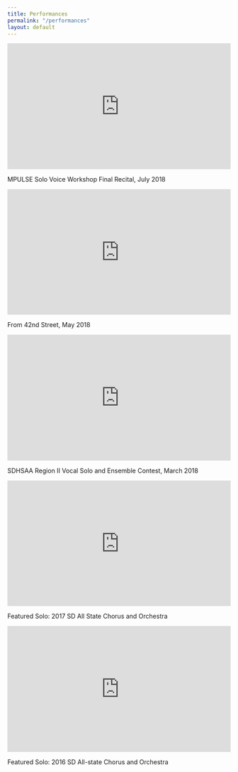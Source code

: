 ```yaml
---
title: Performances
permalink: "/performances"
layout: default
---
```


<style>.embed-container { position: relative; padding-bottom: 56.25%; height: 0; overflow: hidden; max-width: 100%; } .embed-container iframe, .embed-container object, .embed-container embed { position: absolute; top: 0; left: 0; width: 100%; height: 100%; }</style><div class='embed-container'><iframe src='https://www.youtube.com/embed/u-4q7uZXTH0' frameborder='0' allowfullscreen></iframe></div>
MPULSE Solo Voice Workshop Final Recital, July 2018


<style>.embed-container { position: relative; padding-bottom: 56.25%; height: 0; overflow: hidden; max-width: 100%; } .embed-container iframe, .embed-container object, .embed-container embed { position: absolute; top: 0; left: 0; width: 100%; height: 100%; }</style><div class='embed-container'><iframe src='https://player.vimeo.com/video/290135324' frameborder='0' webkitAllowFullScreen mozallowfullscreen allowFullScreen></iframe></div>
From 42nd Street, May 2018

<style>.embed-container { position: relative; padding-bottom: 56.25%; height: 0; overflow: hidden; max-width: 100%; } .embed-container iframe, .embed-container object, .embed-container embed { position: absolute; top: 0; left: 0; width: 100%; height: 100%; }</style><div class='embed-container'><iframe src='https://www.youtube.com/embed//8SFeekSdYGI' frameborder='0' allowfullscreen></iframe></div>
SDHSAA Region II Vocal Solo and Ensemble Contest, March 2018


<style>.embed-container { position: relative; padding-bottom: 56.25%; height: 0; overflow: hidden; max-width: 100%; } .embed-container iframe, .embed-container object, .embed-container embed { position: absolute; top: 0; left: 0; width: 100%; height: 100%; }</style><div class='embed-container'><iframe src='https://player.vimeo.com/video/240944784' frameborder='0' webkitAllowFullScreen mozallowfullscreen allowFullScreen></iframe></div>
Featured Solo: 2017 SD All State Chorus and Orchestra


<style>.embed-container { position: relative; padding-bottom: 56.25%; height: 0; overflow: hidden; max-width: 100%; } .embed-container iframe, .embed-container object, .embed-container embed { position: absolute; top: 0; left: 0; width: 100%; height: 100%; }</style><div class='embed-container'><iframe src='https://www.youtube.com/embed/QdUH6Ugkfdg' frameborder='0' allowfullscreen></iframe></div>
Featured Solo: 2016 SD All-state Chorus and Orchestra